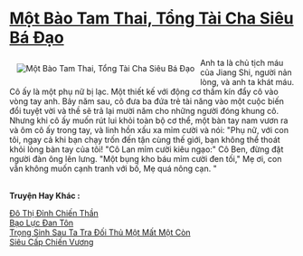<a href="https://truyentiki.com/mot-bao-tam-thai-tong-tai-cha-sieu-ba-dao.33822/" title="Một Bào Tam Thai, Tổng Tài Cha Siêu Bá Đạo"><h1>Một Bào Tam Thai, Tổng Tài Cha Siêu Bá Đạo</h1></a><div style="display:table"><img align="right" style="float: left; padding: 10px;" src="https://truyentiki.com/a/img/str/src/33822.jpg" alt="Một Bào Tam Thai, Tổng Tài Cha Siêu Bá Đạo">Anh ta là chủ tịch máu của Jiang Shi, người nản lòng, và anh ta khát máu. Cô ấy là một phụ nữ bị lạc. Một thiết kế với động cơ thầm kín đẩy cô vào vòng tay anh. Bảy năm sau, cô đưa ba đứa trẻ tài năng vào một cuộc biến đổi tuyệt vời và thề sẽ trả lại mười năm cho những người đóng khung cô. Nhưng khi cô ấy muốn rút lui khỏi toàn bộ cơ thể, một bàn tay nam vươn ra và ôm cô ấy trong tay, và linh hồn xấu xa mỉm cười và nói: "Phụ nữ, với con tôi, ngay cả khi bạn chạy trốn đến tận cùng thế giới, bạn không thể thoát khỏi lòng bàn tay của tôi! "Cô Lan mỉm cười kiêu ngạo:" Cô Ben, đừng đặt người đàn ông lên lưng. "Một bụng kho báu mỉm cười đen tối," Mẹ ơi, con vẫn không muốn cạnh tranh với bố, Mẹ quá nông cạn. "</div><p><br><b>Truyện Hay Khác :</b></p><a href="https://truyentiki.com/do-thi-dinh-chien-than.33821/" alt="Đô Thị Đỉnh Chiến Thần">Đô Thị Đỉnh Chiến Thần</a><br/><a href="https://github.com/nownovels/top500/tree/master/truyenhay/33510/" alt="Bạo Lực Đan Tôn">Bạo Lực Đan Tôn</a><br/><a href="https://github.com/nownovels/top500/tree/master/truyenhay/33635/" alt="Trọng Sinh Sau Ta Tra Đối Thủ Một Mất Một Còn">Trọng Sinh Sau Ta Tra Đối Thủ Một Mất Một Còn</a><br/><a href="https://github.com/nownovels/top500/tree/master/truyenhay/33870/" alt="Siêu Cấp Chiến Vương">Siêu Cấp Chiến Vương</a><br/>
